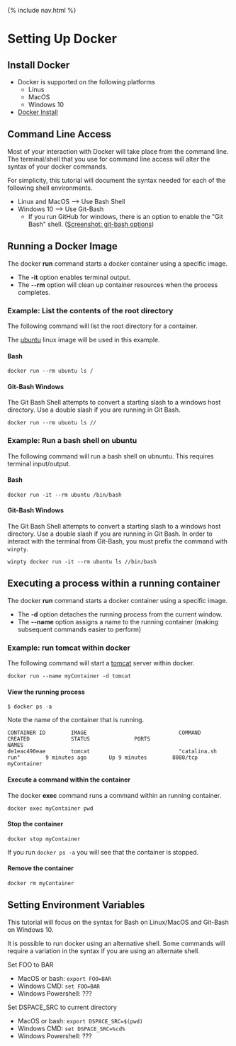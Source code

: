 {% include nav.html %}
# Setting Up Docker

## Install Docker
- Docker is supported on the following platforms
  - Linus
  - MacOS
  - Windows 10
- [Docker Install](https://docs.docker.com/install/)

## Command Line Access
Most of your interaction with Docker will take place from the command line.  The terminal/shell that you use for command line access will alter the syntax of your docker commands.

For simplicity, this tutorial will document the syntax needed for each of the following shell environments. 
- Linux and MacOS --> Use Bash Shell
- Windows 10 --> Use Git-Bash
  - If you run GitHub for windows, there is an option to enable the "Git Bash" shell.  ([Screenshot: git-bash options](git-bash.png))

## Running a Docker Image

The docker __run__ command starts a docker container using a specific image.
- The __-it__ option enables terminal output.
- The __--rm__ option will clean up container resources when the process completes.

### Example: List the contents of the root directory
The following command will list the root directory for a container.

The [ubuntu](https://hub.docker.com/_/ubuntu/) linux image will be used in this example.

#### Bash
```
docker run --rm ubuntu ls /
```

#### Git-Bash Windows

The Git Bash Shell attempts to convert a starting slash to a windows host directory.  Use a double slash if you are running in Git Bash.  
```
docker run --rm ubuntu ls //
```

### Example: Run a bash shell on ubuntu
The following command will run a bash shell on ubnuntu.  This requires terminal input/output.

#### Bash
```
docker run -it --rm ubuntu /bin/bash
```

#### Git-Bash Windows

The Git Bash Shell attempts to convert a starting slash to a windows host directory.  Use a double slash if you are running in Git Bash.  In order to interact with the terminal from Git-Bash, you must prefix the command with `winpty`.

```
winpty docker run -it --rm ubuntu ls //bin/bash
```

## Executing a process within a running container

The docker __run__ command starts a docker container using a specific image.
- The __-d__ option detaches the running process from the current window.
- The __--name__ option assigns a name to the running container (making subsequent commands easier to perform)

### Example: run tomcat within docker
The following command will start a [tomcat](https://hub.docker.com/_/tomcat/) server within docker.
```
docker run --name myContainer -d tomcat
```

#### View the running process

```
$ docker ps -a
```

Note the name of the container that is running.
```
CONTAINER ID        IMAGE                             COMMAND                  CREATED             STATUS              PORTS                              NAMES
de1eac490eae        tomcat                            "catalina.sh run"        9 minutes ago       Up 9 minutes        8080/tcp                           myContainer
```

#### Execute a command within the container

The docker __exec__ command runs a command within an running container.

```
docker exec myContainer pwd
```

#### Stop the container

```
docker stop myContainer
```

If you run `docker ps -a` you will see that the container is stopped.

#### Remove the container

```
docker rm myContainer
```

## Setting Environment Variables
This tutorial will focus on the syntax for Bash on Linux/MacOS and Git-Bash on Windows 10.

It is possible to run docker using an alternative shell.  Some commands will require a variation in the syntax if you are using an alternate shell.

Set FOO to BAR
- MacOS or bash: `export FOO=BAR`
- Windows CMD: `set FOO=BAR`
- Windows Powershell: ???

Set DSPACE_SRC to current directory
- MacOS or bash: `export DSPACE_SRC=$(pwd)`
- Windows CMD: `set DSPACE_SRC=%cd%`
- Windows Powershell: ???
